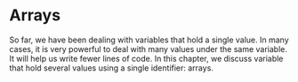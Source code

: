 # Arrays

So far, we have been dealing with variables that hold a single value. In many cases, it is very powerful to deal with many values under the same variable. It will help us write fewer lines of code. In this chapter, we discuss variable that hold several values using a single identifier: arrays.


